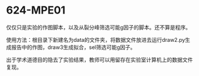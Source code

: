 # 624-MPE01

仅仅只是实验的作图脚本，以及从裂分峰筛选可能g因子的脚本。还不算是程序。

使用方法：根目录下新建名为data的文件夹，将数据文件放进去运行draw2.py生成报告中的作图，draw3生成拟合，sel筛选可能g因子。

出于学术道德目的隐去了实验结果，教师可以用留存在实验室计算机上的数据文件复现。
